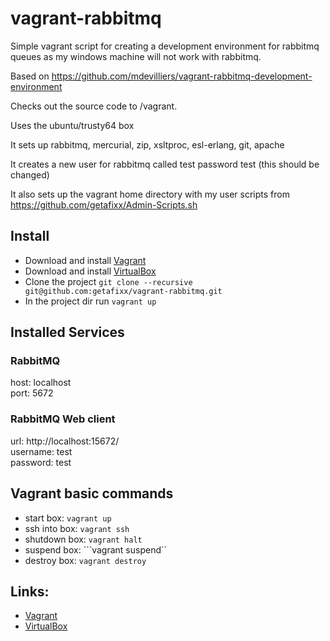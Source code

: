 vagrant-rabbitmq
================

Simple vagrant script for creating a development environment for rabbitmq queues as my windows machine will not work with rabbitmq.

Based on https://github.com/mdevilliers/vagrant-rabbitmq-development-environment

Checks out the source code to /vagrant.

Uses the ubuntu/trusty64 box

It sets up rabbitmq, mercurial, zip, xsltproc, esl-erlang, git, apache 

It creates a new user for rabbitmq called test password test (this should be changed)

It also sets up the vagrant home directory with my user scripts from https://github.com/getafixx/Admin-Scripts.sh

## Install

* Download and install [Vagrant](http://downloads.vagrantup.com/)
* Download and install  [VirtualBox](https://www.virtualbox.org/wiki/Downloads)
* Clone the project ```git clone --recursive git@github.com:getafixx/vagrant-rabbitmq.git```
* In the project dir run ```vagrant up```

## Installed Services

### RabbitMQ

host: localhost  
port: 5672  

### RabbitMQ Web client

url: http://localhost:15672/  
username: test  
password: test  

## Vagrant basic commands

* start box: ```vagrant up```
* ssh into box: ```vagrant ssh```
* shutdown box: ```vagrant halt```
* suspend box: ```vagrant suspend``
* destroy box: ```vagrant destroy```

## Links: 
-  [Vagrant](http://downloads.vagrantup.com/)
-  [VirtualBox](https://www.virtualbox.org/wiki/Downloads)
